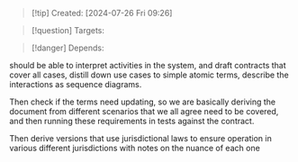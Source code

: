 
>[!tip] Created: [2024-07-26 Fri 09:26]

>[!question] Targets: 

>[!danger] Depends: 

should be able to interpret activities in the system, and draft contracts that cover all cases, distill down use cases to simple atomic terms, describe the interactions as sequence diagrams.

Then check if the terms need updating, so we are basically deriving the document from different scenarios that we all agree need to be covered, and then running these requirements in tests against the contract. 

Then derive versions that use jurisdictional laws to ensure operation in various different jurisdictions with notes on the nuance of each one